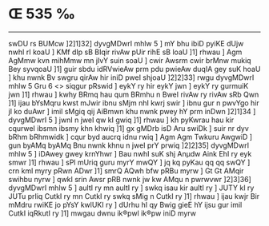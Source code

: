 # Œ 535 ‰
---
swDU rs BUMcw ]2]1]32] dyvgMDwrI mhlw 5 ] mY bhu ibiD pyiKE dUjw
nwhI rI koaU ] KMf dIp sB BIqir rivAw pUir rihE sB loaU ]1] rhwau
] Agm AgMmw kvn mihMmw mn jIvY suin soaU ] cwir Awsrm cwir brMnw
mukiq Bey syvqoaU ]1] guir sbdu idRVwieAw prm pdu pwieAw duqIA gey
suK hoaU ] khu nwnk Bv swgru qirAw hir iniD pweI shjoaU ]2]2]33]
rwgu dyvgMDwrI mhlw 5 Gru 6
<> siqgur pRswid ]
eykY ry hir eykY jwn ] eykY ry gurmuiK jwn ]1] rhwau ] kwhy BRmq hau qum
BRmhu n BweI rivAw ry rivAw sRb Qwn ]1] ijau bYsMqru kwst mJwir ibnu
sMjm nhI kwrj swir ] ibnu gur n pwvYgo hir jI ko duAwr ] imil sMgiq
qij AiBmwn khu nwnk pwey hY prm inDwn ]2]1]34 ] dyvgMDwrI 5 ]
jwnI n jweI qw kI gwiq ]1] rhwau ] kh pyKwrau hau kir cqurweI
ibsmn ibsmy khn khwiq ]1] gx gMDrb isD Aru swiDk ] suir nr dyv
bRhm bRhmwidk ] cqur byd aucrq idnu rwiq ] Agm Agm Twkuru AwgwiD
] gun byAMq byAMq Bnu nwnk khnu n jweI prY prwiq ]2]2]35]
dyvgMDwrI mhlw 5 ] iDAwey gwey krnYhwr ] Bau nwhI suK shj Anµdw
Aink EhI ry eyk smwr ]1] rhwau ] sPl mUriq guru myrY mwQY ] jq kq
pyKau qq qq swQY ] crn kml myry pRwn ADwr ]1] smrQ AQwh bfw pRBu
myrw ] Gt Gt AMqir swihbu nyrw ] qwkI srin Awsr pRB nwnk jw kw
AMqu n pwrwvwr ]2]3]36] dyvgMDwrI mhlw 5 ] aultI ry mn aultI ry ]
swkq isau kir aultI ry ] JUTY kI ry JUTu prIiq CutkI ry mn CutkI ry
swkq sMig n CutkI ry ]1] rhwau ] ijau kwjr Bir mMdru rwiKE jo pYsY
kwlUKI ry ] dUrhu hI qy Bwig gieE hY ijsu gur imil CutkI iqRkutI ry ]1]
mwgau dwnu ik®pwl ik®pw iniD myrw
####
